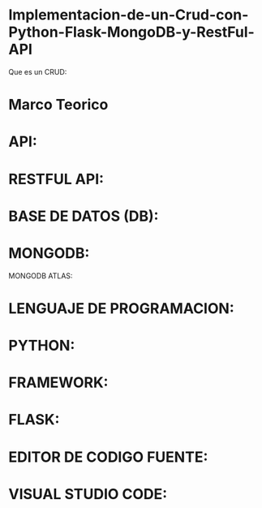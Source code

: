 # Implementacion-de-un-Crud-con-Python-Flask-MongoDB-y-RestFul-API

Que es un CRUD:

# Marco Teorico

# API:

# RESTFUL API:

# BASE DE DATOS (DB):

# MONGODB:

MONGODB ATLAS:

# LENGUAJE DE PROGRAMACION:

# PYTHON:

# FRAMEWORK:

# FLASK:

# EDITOR DE CODIGO FUENTE:

# VISUAL STUDIO CODE:

